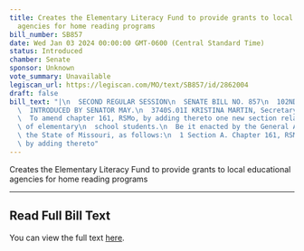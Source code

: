 ```yaml
---
title: Creates the Elementary Literacy Fund to provide grants to local educational
  agencies for home reading programs
bill_number: SB857
date: Wed Jan 03 2024 00:00:00 GMT-0600 (Central Standard Time)
status: Introduced
chamber: Senate
sponsor: Unknown
vote_summary: Unavailable
legiscan_url: https://legiscan.com/MO/text/SB857/id/2862004
draft: false
bill_text: "|\n  SECOND REGULAR SESSION\n  SENATE BILL NO. 857\n  102ND GENERA L ASSEMBLY\n\
  \  INTRODUCED BY SENATOR MAY.\n  3740S.01I KRISTINA MARTIN, Secretary\n  AN ACT\n\
  \  To amend chapter 161, RSMo, by adding thereto one new section relating to literacy\
  \ of elementary\n  school students.\n  Be it enacted by the General Assembly of\
  \ the State of Missouri, as follows:\n  1 Section A. Chapter 161, RSMo, is amended\
  \ by adding thereto"
---
```

Creates the Elementary Literacy Fund to provide grants to local educational agencies for home reading programs

---

## Read Full Bill Text

You can view the full text [here](https://legiscan.com/MO/text/SB857/id/2862004).
